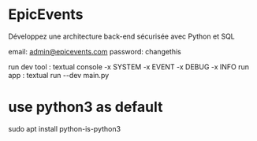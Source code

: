 # EpicEvents
Développez une architecture back-end sécurisée avec Python et SQL

email: admin@epicevents.com
password: changethis

run dev tool : textual console -x SYSTEM -x EVENT -x DEBUG -x INFO
run app : textual run --dev main.py

# use python3 as default
sudo apt install python-is-python3